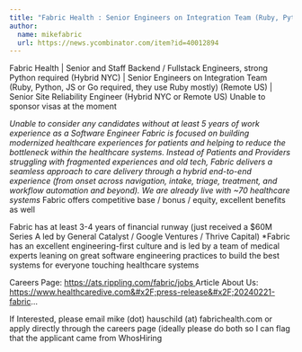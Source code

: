 ```yaml
---
title: "Fabric Health : Senior Engineers on Integration Team (Ruby, Python, JS or Go required, they use Ruby mostly) (Remote US)"
author:
  name: mikefabric
  url: https://news.ycombinator.com/item?id=40012894
---
```

Fabric Health | Senior and Staff Backend &#x2F; Fullstack Engineers, strong Python required (Hybrid NYC) | Senior Engineers on Integration Team (Ruby, Python, JS or Go required, they use Ruby mostly) (Remote US) | Senior Site Reliability Engineer (Hybrid NYC or Remote US) Unable to sponsor visas at the moment

<i>
    Unable to consider any candidates without at least 5 years of work experience as a Software Engineer
    Fabric is focused on building modernized healthcare experiences for patients and helping to reduce the bottleneck within the healthcare systems. Instead of Patients and Providers struggling with fragmented experiences and old tech, Fabric delivers  a seamless approach to care delivery through a hybrid end-to-end experience (from onset across navigation,  intake, triage, treatment, and workflow automation and beyond). We are already live with ~70 healthcare systems
</i>
Fabric offers competitive base &#x2F; bonus &#x2F; equity, excellent benefits as well
 
Fabric has at least 3-4 years of financial runway (just received a $60M Series A led by General Catalyst &#x2F; Google Ventures &#x2F; Thrive Capital)
*Fabric has an excellent engineering-first culture and is led by a team of medical experts leaning on great software engineering practices to build the best systems for everyone touching healthcare systems

Careers Page: 
<a href="https:&#x2F;&#x2F;ats.rippling.com&#x2F;fabric&#x2F;jobs" rel="nofollow">https:&#x2F;&#x2F;ats.rippling.com&#x2F;fabric&#x2F;jobs
</a>
Article About Us: 
<a href="https:&#x2F;&#x2F;www.healthcaredive.com&#x2F;press-release&#x2F;20240221-fabric-secures-60m-series-a-to-streamline-care-experiences-consolidating&#x2F;" rel="nofollow">https:&#x2F;&#x2F;www.healthcaredive.com&#x2F;press-release&#x2F;20240221-fabric...
</a>

If Interested, please email mike (dot) hauschild (at) fabrichealth.com or apply directly through the careers page (ideally please do both so I can flag that the applicant came from WhosHiring
 
